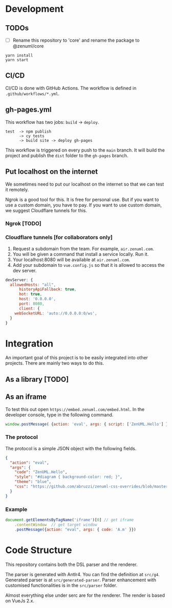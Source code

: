 # Development

## TODOs
- [ ] Rename this repository to 'core' and rename the package to @zenuml/core

````
yarn install
yarn start
````

## CI/CD
CI/CD is done with GitHub Actions. The workflow is defined in `.github/workflows/*.yml`.

## gh-pages.yml
This workflow has two jobs: `build` -> `deploy`.

````text
test  -> npm publish 
      -> cy tests
      -> build site -> deploy gh-pages
````

This workflow is triggered on every push to the `main` branch. 
It will build the project and publish the `dist` folder to the `gh-pages` branch.


## Put localhost on the internet
We sometimes need to put our localhost on the internet so that we can test it remotely.

Ngrok is a good tool for this. It is free for personal use. But if you want to use a
custom domain, you have to pay. If you want to use custom domain, we suggest Cloudflare
tunnels for this.

### Ngrok [TODO]

### Cloudflare tunnels [for collaborators only]

1. Request a subdomain from the team. For example, `air.zenuml.com`.
2. You will be given a command that install a service locally. Run it.
3. Your localhost:8080 will be available at `air.zenuml.com`.
4. Add your subdomain to `vue.config.js` so that it is allowed to access the dev server.

```js
devServer: {
  allowedHosts: "all",
      historyApiFallback: true,
      hot: true,
      host: '0.0.0.0',
      port: 8080,
      client: {
    webSocketURL: 'auto://0.0.0.0:0/ws',
  }
}
```

# Integration
An important goal of this project is to be easily integrated into other projects.
There are mainly two ways to do this.

## As a library [TODO]

## As an iframe
To test this out open `https://embed.zenuml.com/embed.html`. In the developer console, type in the
following command.

```js
window.postMessage( {action: 'eval', args: { script: ['ZenUML.Hello'] }})
```
### The protocol

The protocol is a simple JSON object with the following fields.
```json
{
  "action": "eval",
  "args": {
    "code": "ZenUML.Hello",
    "style": "#diagram { background-color: red; }", 
    "theme": "blue",
    "css": "https://github.com/abruzzi/zenuml-css-overrides/blob/master/zenuml-override.css"
  }
}
```

### Example
```js
document.getElementsByTagName('iframe')[0] // get iframe
    .contentWindow  // get target window
    .postMessage({action: "eval", args: { code: 'A.m' }})
```
# Code Structure
This repository contains both the DSL parser and the renderer.

The parser is generated with Antlr4. You can find the definition at `src/g4`. Generated parser is at `src/generated-parser`. 
Parser enhancement with customised functionalities is in the `src/parser` folder.

Almost everything else under serc are for the renderer. The render is based on VueJs 2.x.

